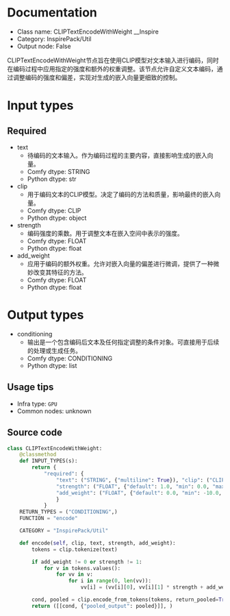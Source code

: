 
# Documentation
- Class name: CLIPTextEncodeWithWeight __Inspire
- Category: InspirePack/Util
- Output node: False

CLIPTextEncodeWithWeight节点旨在使用CLIP模型对文本输入进行编码，同时在编码过程中应用指定的强度和额外的权重调整。该节点允许自定义文本编码，通过调整编码的强度和偏差，实现对生成的嵌入向量更细致的控制。

# Input types
## Required
- text
    - 待编码的文本输入。作为编码过程的主要内容，直接影响生成的嵌入向量。
    - Comfy dtype: STRING
    - Python dtype: str
- clip
    - 用于编码文本的CLIP模型。决定了编码的方法和质量，影响最终的嵌入向量。
    - Comfy dtype: CLIP
    - Python dtype: object
- strength
    - 编码强度的乘数。用于调整文本在嵌入空间中表示的强度。
    - Comfy dtype: FLOAT
    - Python dtype: float
- add_weight
    - 应用于编码的额外权重。允许对嵌入向量的偏差进行微调，提供了一种微妙改变其特征的方法。
    - Comfy dtype: FLOAT
    - Python dtype: float

# Output types
- conditioning
    - 输出是一个包含编码后文本及任何指定调整的条件对象。可直接用于后续的处理或生成任务。
    - Comfy dtype: CONDITIONING
    - Python dtype: list


## Usage tips
- Infra type: `GPU`
- Common nodes: unknown


## Source code
```python
class CLIPTextEncodeWithWeight:
    @classmethod
    def INPUT_TYPES(s):
        return {
            "required": {
                "text": ("STRING", {"multiline": True}), "clip": ("CLIP", ),
                "strength": ("FLOAT", {"default": 1.0, "min": 0.0, "max": 10.0, "step": 0.01}),
                "add_weight": ("FLOAT", {"default": 0.0, "min": -10.0, "max": 10.0, "step": 0.01}),
                }
            }
    RETURN_TYPES = ("CONDITIONING",)
    FUNCTION = "encode"

    CATEGORY = "InspirePack/Util"

    def encode(self, clip, text, strength, add_weight):
        tokens = clip.tokenize(text)

        if add_weight != 0 or strength != 1:
            for v in tokens.values():
                for vv in v:
                    for i in range(0, len(vv)):
                        vv[i] = (vv[i][0], vv[i][1] * strength + add_weight)

        cond, pooled = clip.encode_from_tokens(tokens, return_pooled=True)
        return ([[cond, {"pooled_output": pooled}]], )

```
